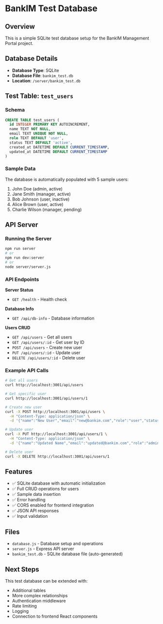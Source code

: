 # BankIM Test Database

## Overview
This is a simple SQLite test database setup for the BankIM Management Portal project.

## Database Details
- **Database Type**: SQLite
- **Database File**: `bankim_test.db`
- **Location**: `/server/bankim_test.db`

## Test Table: `test_users`

### Schema
```sql
CREATE TABLE test_users (
  id INTEGER PRIMARY KEY AUTOINCREMENT,
  name TEXT NOT NULL,
  email TEXT UNIQUE NOT NULL,
  role TEXT DEFAULT 'user',
  status TEXT DEFAULT 'active',
  created_at DATETIME DEFAULT CURRENT_TIMESTAMP,
  updated_at DATETIME DEFAULT CURRENT_TIMESTAMP
)
```

### Sample Data
The database is automatically populated with 5 sample users:
1. John Doe (admin, active)
2. Jane Smith (manager, active) 
3. Bob Johnson (user, inactive)
4. Alice Brown (user, active)
5. Charlie Wilson (manager, pending)

## API Server

### Running the Server
```bash
npm run server
# or
npm run dev:server
# or
node server/server.js
```

### API Endpoints

**Server Status**
- `GET /health` - Health check

**Database Info**
- `GET /api/db-info` - Database information

**Users CRUD**
- `GET /api/users` - Get all users
- `GET /api/users/:id` - Get user by ID
- `POST /api/users` - Create new user
- `PUT /api/users/:id` - Update user
- `DELETE /api/users/:id` - Delete user

### Example API Calls

```bash
# Get all users
curl http://localhost:3001/api/users

# Get specific user
curl http://localhost:3001/api/users/1

# Create new user
curl -X POST http://localhost:3001/api/users \
  -H "Content-Type: application/json" \
  -d '{"name":"New User","email":"new@bankim.com","role":"user","status":"active"}'

# Update user
curl -X PUT http://localhost:3001/api/users/1 \
  -H "Content-Type: application/json" \
  -d '{"name":"Updated Name","email":"updated@bankim.com","role":"admin","status":"active"}'

# Delete user
curl -X DELETE http://localhost:3001/api/users/1
```

## Features
- ✅ SQLite database with automatic initialization
- ✅ Full CRUD operations for users
- ✅ Sample data insertion
- ✅ Error handling
- ✅ CORS enabled for frontend integration
- ✅ JSON API responses
- ✅ Input validation

## Files
- `database.js` - Database setup and operations
- `server.js` - Express API server
- `bankim_test.db` - SQLite database file (auto-generated)

## Next Steps
This test database can be extended with:
- Additional tables
- More complex relationships
- Authentication middleware
- Rate limiting
- Logging
- Connection to frontend React components 